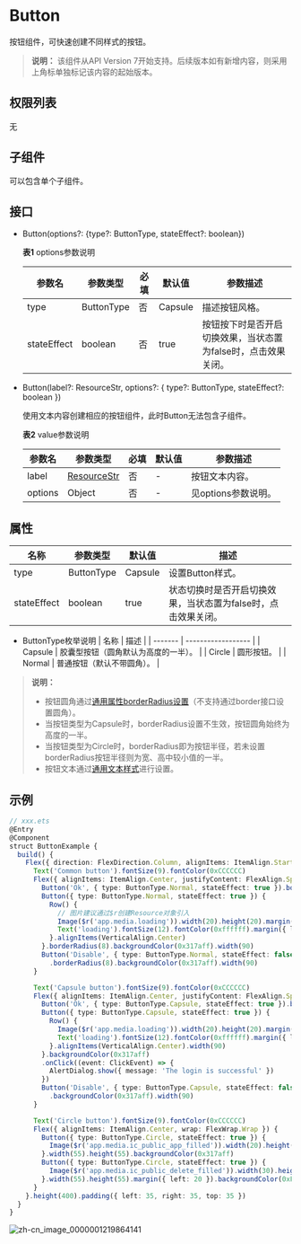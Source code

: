 # Button

按钮组件，可快速创建不同样式的按钮。

>  **说明：**
>  该组件从API Version 7开始支持。后续版本如有新增内容，则采用上角标单独标记该内容的起始版本。


## 权限列表

无


## 子组件

可以包含单个子组件。


## 接口

- Button(options?: {type?: ButtonType, stateEffect?: boolean})

  **表1** options参数说明

  | 参数名         | 参数类型       | 必填   | 默认值     | 参数描述                              |
  | ----------- | ---------- | ---- | ------- | --------------------------------- |
  | type        | ButtonType | 否    | Capsule | 描述按钮风格。                           |
  | stateEffect | boolean    | 否    | true    | 按钮按下时是否开启切换效果，当状态置为false时，点击效果关闭。 |


- Button(label?: ResourceStr, options?: { type?: ButtonType, stateEffect?: boolean })

  使用文本内容创建相应的按钮组件，此时Button无法包含子组件。

  **表2** value参数说明

  | 参数名     | 参数类型                                | 必填   | 默认值  | 参数描述          |
  | ------- | ----------------------------------- | ---- | ---- | ------------- |
  | label   | [ResourceStr](../../ui/ts-types.md) | 否    | -    | 按钮文本内容。       |
  | options | Object                              | 否    | -    | 见options参数说明。 |


## 属性

| 名称          | 参数类型       | 默认值     | 描述                                |
| ----------- | ---------- | ------- | --------------------------------- |
| type        | ButtonType | Capsule | 设置Button样式。                       |
| stateEffect | boolean    | true    | 状态切换时是否开启切换效果，当状态置为false时，点击效果关闭。 |

- ButtonType枚举说明
  | 名称      | 描述                 |
  | ------- | ------------------ |
  | Capsule | 胶囊型按钮（圆角默认为高度的一半）。 |
  | Circle  | 圆形按钮。              |
  | Normal  | 普通按钮（默认不带圆角）。      |

>  **说明：**
>  - 按钮圆角通过[通用属性borderRadius设置](ts-universal-attributes-border.md)（不支持通过border接口设置圆角）。
>  - 当按钮类型为Capsule时，borderRadius设置不生效，按钮圆角始终为高度的一半。
>  - 当按钮类型为Circle时，borderRadius即为按钮半径，若未设置borderRadius按钮半径则为宽、高中较小值的一半。
>  - 按钮文本通过[通用文本样式](ts-universal-attributes-text-style.md)进行设置。


## 示例

```ts
// xxx.ets
@Entry
@Component
struct ButtonExample {
  build() {
    Flex({ direction: FlexDirection.Column, alignItems: ItemAlign.Start, justifyContent: FlexAlign.SpaceBetween }) {
      Text('Common button').fontSize(9).fontColor(0xCCCCCC)
      Flex({ alignItems: ItemAlign.Center, justifyContent: FlexAlign.SpaceBetween }) {
        Button('Ok', { type: ButtonType.Normal, stateEffect: true }).borderRadius(8).backgroundColor(0x317aff).width(90)
        Button({ type: ButtonType.Normal, stateEffect: true }) {
          Row() {
            // 图片建议通过$r创建Resource对象引入
            Image($r('app.media.loading')).width(20).height(20).margin({ left: 12 })
            Text('loading').fontSize(12).fontColor(0xffffff).margin({ left: 5, right: 12 })
          }.alignItems(VerticalAlign.Center)
        }.borderRadius(8).backgroundColor(0x317aff).width(90)
        Button('Disable', { type: ButtonType.Normal, stateEffect: false }).opacity(0.5)
          .borderRadius(8).backgroundColor(0x317aff).width(90)
      }

      Text('Capsule button').fontSize(9).fontColor(0xCCCCCC)
      Flex({ alignItems: ItemAlign.Center, justifyContent: FlexAlign.SpaceBetween }) {
        Button('Ok', { type: ButtonType.Capsule, stateEffect: true }).backgroundColor(0x317aff).width(90)
        Button({ type: ButtonType.Capsule, stateEffect: true }) {
          Row() {
            Image($r('app.media.loading')).width(20).height(20).margin({ left: 12 })
            Text('loading').fontSize(12).fontColor(0xffffff).margin({ left: 5, right: 12 })
          }.alignItems(VerticalAlign.Center).width(90)
        }.backgroundColor(0x317aff)
        .onClick((event: ClickEvent) => {
          AlertDialog.show({ message: 'The login is successful' })
        })
        Button('Disable', { type: ButtonType.Capsule, stateEffect: false }).opacity(0.5)
          .backgroundColor(0x317aff).width(90)
      }

      Text('Circle button').fontSize(9).fontColor(0xCCCCCC)
      Flex({ alignItems: ItemAlign.Center, wrap: FlexWrap.Wrap }) {
        Button({ type: ButtonType.Circle, stateEffect: true }) {
          Image($r('app.media.ic_public_app_filled')).width(20).height(20)
        }.width(55).height(55).backgroundColor(0x317aff)
        Button({ type: ButtonType.Circle, stateEffect: true }) {
          Image($r('app.media.ic_public_delete_filled')).width(30).height(30)
        }.width(55).height(55).margin({ left: 20 }).backgroundColor(0xF55A42)
      }
    }.height(400).padding({ left: 35, right: 35, top: 35 })
  }
}
```

![zh-cn_image_0000001219864141](figures/zh-cn_image_0000001219864141.gif)
